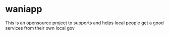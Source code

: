 # waniapp
This is an opensource project to supports and helps local people get a good services from their own local gov
